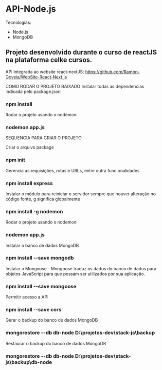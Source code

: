 # API-Node.js

Tecnologias:
 - Node.js 
 - MongoDB

## Projeto desenvolvido durante o curso de reactJS na plataforma celke cursos.

API integrada ao website react-nextJS:
https://github.com/Ramon-Goveia/WebSite-React-Next.js


COMO RODAR O PROJETO BAIXADO
Instalar todas as dependencias indicada pelo package.json
### npm install

Rodar o projeto usando o nodemon 
### nodemon app.js


SEQUENCIA PARA CRIAR O PROJETO

Criar o arquivo package
### npm init

Gerencia as requisições, rotas e URLs, entre outra funcionalidades
### npm install express

Instalar o módulo para reiniciar o servidor sempre que houver alteração no código fonte, g significa globalmente
### npm install -g nodemon

Rodar o projeto usando o nodemon 
### nodemon app.js

Instalar o banco de dados MongoDB
### npm install --save mongodb

Instalar o Mongoose - Mongoose traduz os dados do banco de dados para objetos JavaScript para que possam ser utilizados por sua aplicação.
### npm install --save mongoose

Permitir acesso a API
### npm install --save cors

Gerar o backup do banco de dados MongoDB
### mongorestore --db db-node D:\projetos-dev\stack-js\backup

Restaurar o backup do banco de dados MongoDB
### mongorestore --db db-node D:\projetos-dev\stack-js\backup\db-node
